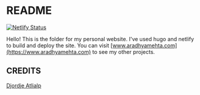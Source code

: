 # README

[![Netlify Status](https://api.netlify.com/api/v1/badges/c0758b98-c664-4e79-a14a-66dd644b4450/deploy-status)](https://app.netlify.com/sites/silly-fermat-be03a9/deploys)

Hello! This is the folder for my personal website. I've used hugo and netlify to build and deploy the site. You can visit [www.aradhyamehta.com](https://www.aradhyamehta.com) to see my other projects.

## CREDITS

[Djordje Atlialp](https://github.com/rhazdon)